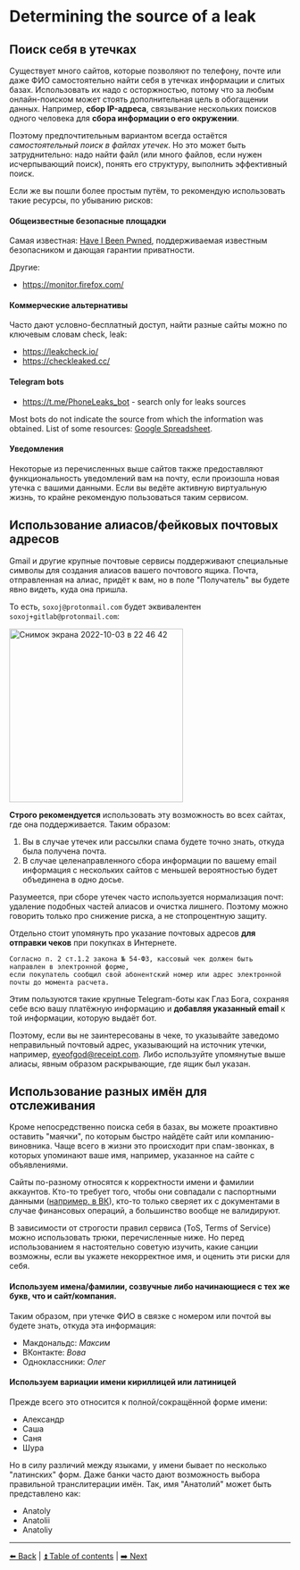 # Determining the source of a leak

## Поиск себя в утечках

Существует много сайтов, которые позволяют по телефону, почте или даже ФИО
самостоятельно найти себя в утечках информации и слитых базах. Использовать их надо
с осторжностью, потому что за любым онлайн-поиском может стоять дополнительная цель
в обогащении данных. Например, **сбор IP-адреса**, связывание нескольких поисков одного
человека для **сбора информации о его окружении**. 

Поэтому предпочтительным вариантом всегда остаётся *самостоятельный поиск в файлах утечек*.
Но это может быть затруднительно: надо найти файл (или много файлов, если нужен исчерпывающий поиск),
понять его структуру, выполнить эффективный поиск.

Если же вы пошли более простым путём, то рекомендую использовать такие ресурсы, по убыванию рисков:

#### Общеизвестные безопасные площадки

Самая известная: [Have I Been Pwned](https://haveibeenpwned.com/), поддерживаемая известным
безопасником и дающая гарантии приватности.

Другие:
- https://monitor.firefox.com/

#### Коммерческие альтернативы

Часто дают условно-бесплатный доступ, найти разные сайты можно по ключевым словам check, leak:

- https://leakcheck.io/
- https://checkleaked.cc/

#### Telegram bots

- https://t.me/PhoneLeaks_bot - search only for leaks sources

Most bots do not indicate the source from which the information was obtained. List of some resources:
[Google Spreadsheet](https://docs.google.com/spreadsheets/d/1XerMPGwaDz1FG1gBumBp6jzOgSqhWcQWgZmhxoT60WA/edit#gid=0).


#### Уведомления

Некоторые из перечисленных выше сайтов также предоставляют функциональность уведомлений вам
на почту, если произошла новая утечка с вашими данными. Если вы ведёте активную виртуальную
жизнь, то крайне рекомендую пользоваться таким сервисом.

## Использование алиасов/фейковых почтовых адресов

Gmail и другие крупные почтовые сервисы поддерживают специальные символы для создания алиасов
вашего почтового ящика. Почта, отправленная на алиас, придёт к вам, но в поле "Получатель" вы будете явно видеть, куда она пришла.

То есть, `soxoj@protonmail.com` будет эквивалентен `soxoj+gitlab@protonmail.com`:

<img width="311" alt="Снимок экрана 2022-10-03 в 22 46 42" src="https://user-images.githubusercontent.com/31013580/193665517-c06dd5d4-1c6b-468d-8a16-34db0e0689a5.png">

**Строго рекомендуется** использовать эту возможность во всех сайтах, где она поддерживается.
Таким образом:
1. Вы в случае утечек или рассылки спама будете точно знать, откуда была получена почта.
2. В случае целенаправленного сбора информации по вашему email информация с нескольких сайтов
с меньшей вероятностью будет объединена в одно досье.


Разумеется, при сборе утечек часто используется нормализация почт: удаление подобных частей алиасов
и очистка лишнего. Поэтому можно говорить только про снижение риска, а не стопроцентную защиту.

Отдельно стоит упомянуть про указание почтовых адресов **для отправки чеков** при покупках в Интернете.
```
Согласно п. 2 ст.1.2 закона № 54-ФЗ, кассовый чек должен быть направлен в электронной форме,
если покупатель сообщил свой абонентский номер или адрес электронной почты до момента расчета.
```

Этим пользуются такие крупные Telegram-боты как Глаз Бога, сохраняя себе всю вашу платёжную информацию
и **добавляя указанный email** к той информации, которую выдаёт бот.

Поэтому, если вы не заинтересованы в чеке, то указывайте заведомо неправильный почтовый адрес,
указывающий на источник утечки, например, eyeofgod@receipt.com. Либо используйте упомянутые выше
алиасы, явным образом раскрывающие, где ящик был указан.

## Использование разных имён для отслеживания

Кроме непосредственно поиска себя в базах, вы можете проактивно оставить "маячки",
по которым быстро найдёте сайт или компанию-виновника. Чаще всего в жизни это происходит
при спам-звонках, в которых упоминают ваше имя, например, указанное на сайте с объявлениями.

Сайты по-разному относятся к корректности имени и фамилии аккаунтов. Кто-то требует того, чтобы
они совпадали с паспортными данными ([например, в ВК](https://roem.ru/21-06-2009/126784/v-v-kontakte-mojno-smenit-imya-lish-na-nastoyashchee/)),
кто-то только сверяет их с документами в случае финансовых операций, а большинство вообще не валидируют.

В зависимости от строгости правил сервиса (ToS, Terms of Service) можно использовать трюки,
перечисленные ниже. Но перед использованием я настоятельно советую изучить, какие санции возможны,
если вы укажете некорректное имя, и оценить эти риски для себя.

#### Используем имена/фамилии, созвучные либо начинающиеся с тех же букв, что и сайт/компания.
Таким образом, при утечке ФИО в связке с номером или почтой вы будете знать, откуда эта информация:

- Макдональдс: _Максим_
- ВКонтакте: _Вова_
- Одноклассники: _Олег_

#### Используем вариации имени кириллицей или латиницей
Прежде всего это относится к полной/сокращённой форме имени:

- Александр
- Саша
- Саня
- Шура

Но в силу различий между языками, у имени бывает по несколько "латинских" форм.
Даже банки часто дают возможность выбора правильной транслитерации имён.
Так, имя "Анатолий" может быть представлено как:

- Anatoly
- Anatolii
- Anatoliy

---

[⬅️ Back](./breaches.md) | [⏫ Table of contents](../README.md) | [➡️ Next](./canary-tokens.md)
